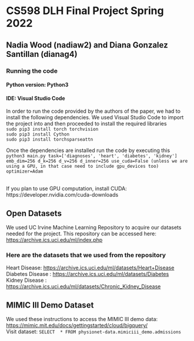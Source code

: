 # CS598 DLH Final Project Spring 2022
## Nadia Wood (nadiaw2) and Diana Gonzalez Santillan (dianag4)

### Running the code

#### Python version: Python3 
#### IDE: Visual Studio Code 
In order to run the code provided by the authors of the paper, we had to install the following dependencies. 
We used Visual Studio Code to import the project into and then proceeded to install the required libraries
<br>
  `sudo pip3 install torch torchvision`
<br>
  `sudo pip3 install Cython`
<br>
  `sudo pip3 install torchsparseattn`

Once the dependencies are installed run the code by executing this
<br>
`python3 main.py task=['diagnoses', 'heart', 'diabetes', 'kidney']
                    emb_dim=256
                    d_k=256
                    d_v=256
                    d_inner=256
                    use_cuda=False (unless we are using a GPU, in that case need to include gpu_devices too)
                    optimizer=Adam`

<br>
If you plan to use GPU computation, install CUDA: https://developer.nvidia.com/cuda-downloads


## Open Datasets
We used UC Irvine Machine Learning Repository to acquire our datasets needed for the project. This repository can be accessed here: https://archive.ics.uci.edu/ml/index.php

### Here are the datasets that we used from the repository

Heart Disease: https://archive.ics.uci.edu/ml/datasets/Heart+Disease <br>
Diabetes Disease : https://archive.ics.uci.edu/ml/datasets/Diabetes <br>
Kidney Disease : https://archive.ics.uci.edu/ml/datasets/Chronic_Kidney_Disease

## MIMIC III Demo Dataset
We used these instructions to access the MIMIC III demo data: https://mimic.mit.edu/docs/gettingstarted/cloud/bigquery/ <br>
Visit dataset: `SELECT  * FROM physionet-data.mimiciii_demo.admissions`
